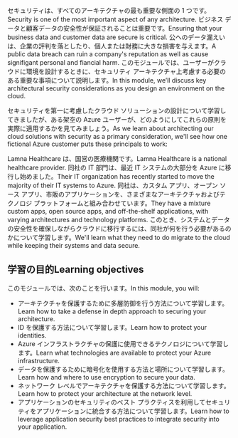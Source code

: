 <span data-ttu-id="864b7-101">セキュリティは、すべてのアーキテクチャの最も重要な側面の 1 つです。</span><span class="sxs-lookup"><span data-stu-id="864b7-101">Security is one of the most important aspect of any architecture.</span></span> <span data-ttu-id="864b7-102">ビジネス データと顧客データの安全性が保証されることは重要です。</span><span class="sxs-lookup"><span data-stu-id="864b7-102">Ensuring that your business data and customer data are secure is critical.</span></span> <span data-ttu-id="864b7-103">公へのデータ漏えいは、企業の評判を落としたり、個人または財務に大きな損害を与えます。</span><span class="sxs-lookup"><span data-stu-id="864b7-103">A public data breach can ruin a company's reputation as well as cause signifigant personal and fiancial harm.</span></span> <span data-ttu-id="864b7-104">このモジュールでは、ユーザーがクラウドに環境を設計するときに、セキュリティ アーキテクチャ上考慮する必要のある重要な事項について説明します。</span><span class="sxs-lookup"><span data-stu-id="864b7-104">In this module, we’ll discuss key architectural security considerations as you design an environment on the cloud.</span></span> 

<span data-ttu-id="864b7-105">セキュリティを第一に考慮したクラウド ソリューションの設計について学習してきましたが、ある架空の Azure ユーザーが、どのようにしてこれらの原則を実際に適用するかを見てみましょう。</span><span class="sxs-lookup"><span data-stu-id="864b7-105">As we learn about architecting our cloud solutions with security as a primary consideration, we'll see how one fictional Azure customer puts these principals to work:</span></span>

<span data-ttu-id="864b7-106">Lamna Healthcare は、国営の医療機関です。</span><span class="sxs-lookup"><span data-stu-id="864b7-106">Lamna Healthcare is a national healthcare provider.</span></span> <span data-ttu-id="864b7-107">同社の IT 部門は、最近 IT システムの大部分を Azure に移行し始めました。</span><span class="sxs-lookup"><span data-stu-id="864b7-107">Their IT organization has recently started to move the majority of their IT systems to Azure.</span></span> <span data-ttu-id="864b7-108">同社は、カスタム アプリ、オープン ソース アプリ、市販のアプリケーションを、さまざまなアーキテクチャおよびテクノロジ プラットフォームと組み合わせています。</span><span class="sxs-lookup"><span data-stu-id="864b7-108">They have a mixture custom apps, open source apps, and off-the-shelf applications, with varying architectures and technology platforms.</span></span> <span data-ttu-id="864b7-109">このとき、システムとデータの安全性を確保しながらクラウドに移行するには、同社が何を行う必要があるのかについて学習します。</span><span class="sxs-lookup"><span data-stu-id="864b7-109">We'll learn what they need to do migrate to the cloud while keeping their systems and data secure.</span></span>

## <a name="learning-objectives"></a><span data-ttu-id="864b7-110">学習の目的</span><span class="sxs-lookup"><span data-stu-id="864b7-110">Learning objectives</span></span>

<span data-ttu-id="864b7-111">このモジュールでは、次のことを行います。</span><span class="sxs-lookup"><span data-stu-id="864b7-111">In this module, you will:</span></span>

- <span data-ttu-id="864b7-112">アーキテクチャを保護するために多層防御を行う方法について学習します。</span><span class="sxs-lookup"><span data-stu-id="864b7-112">Learn how to take a defense in depth approach to securing your architecture.</span></span>
- <span data-ttu-id="864b7-113">ID を保護する方法について学習します。</span><span class="sxs-lookup"><span data-stu-id="864b7-113">Learn how to protect your identities.</span></span>
- <span data-ttu-id="864b7-114">Azure インフラストラクチャの保護に使用できるテクノロジについて学習します。</span><span class="sxs-lookup"><span data-stu-id="864b7-114">Learn what technologies are available to protect your Azure infrastructure.</span></span>
- <span data-ttu-id="864b7-115">データを保護するために暗号化を使用する方法と場所について学習します。</span><span class="sxs-lookup"><span data-stu-id="864b7-115">Learn how and where to use encryption to secure your data.</span></span>
- <span data-ttu-id="864b7-116">ネットワーク レベルでアーキテクチャを保護する方法について学習します。</span><span class="sxs-lookup"><span data-stu-id="864b7-116">Learn how to protect your architecture at the network level.</span></span>
- <span data-ttu-id="864b7-117">アプリケーションのセキュリティのベスト プラクティスを利用してセキュリティをアプリケーションに統合する方法について学習します。</span><span class="sxs-lookup"><span data-stu-id="864b7-117">Learn how to leverage application security best practices to integrate security into your application.</span></span>